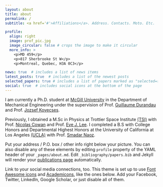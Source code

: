 ```yaml
---
layout: about
title: about
permalink: /
subtitle: <a href='#'>Affiliations</a>. Address. Contacts. Moto. Etc.

profile:
  align: right
  image: prof_pic.jpg
  image_circular: false # crops the image to make it circular
  more_info: >
    <p>MD 459</p>
    <p>817 Sherbrooke St W</p>
    <p>Montreal, Quebec, H3A 0C3</p>

news: true  # includes a list of news items
latest_posts: true  # includes a list of the newest posts
selected_papers: true # includes a list of papers marked as "selected={true}"
social: true  # includes social icons at the bottom of the page
---
```


I am currently a Ph.D. student at [McGill University](https://www.mcgill.ca/) in the Department of Mechanical Engineering under the supervision of Prof. [Guillaume Durandau](https://www.mcgill.ca/mecheng/guillaume-durandau) and Prof. [Jozsef Kovecses](https://www.mcgill.ca/mecheng/jozsef-kovecses).

Previously, I obtained a M.Sc in Physics at Trottier Space Institute [(TSI)](https://tsi.mcgill.ca/) with Prof. [Nicolas Cowan](https://www.physics.mcgill.ca/~cowan/) and Prof. [Eve J. Lee](https://www.physics.mcgill.ca/~evelee/). I completed a B.S with College Honors and Departmental Highest Honors at the University of California at Los Angeles [(UCLA)](https://www.ucla.edu/) with Prof. [Smadar Naoz](https://www.astro.ucla.edu/~snaoz/).



Put your address / P.O. box / other info right below your picture. You can also disable any of these elements by editing `profile` property of the YAML header of your `_pages/about.md`. Edit `_bibliography/papers.bib` and Jekyll will render your [publications page](/al-folio/publications/) automatically.

Link to your social media connections, too. This theme is set up to use [Font Awesome icons](https://fontawesome.com/) and [Academicons](https://jpswalsh.github.io/academicons/), like the ones below. Add your Facebook, Twitter, LinkedIn, Google Scholar, or just disable all of them.
